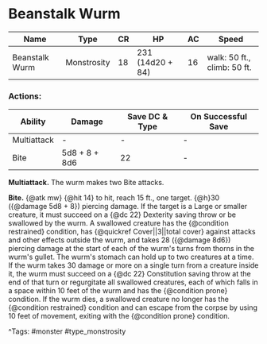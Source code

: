 # Beanstalk Wurm

| Name | Type | CR | HP | AC | Speed |
|------|------|----|----|----|-------|
| Beanstalk Wurm | Monstrosity | 18 | 231 (14d20 + 84) | 16 | walk: 50 ft., climb: 50 ft. |

### Actions:

| Ability | Damage | Save DC & Type | On Successful Save |
|---------|--------|----------------|--------------------|
| Multiattack | - | - | - |
| Bite | 5d8 + 8 + 8d6 | 22 | - |


**Multiattack.** The wurm makes two Bite attacks.

**Bite.** {@atk mw} {@hit 14} to hit, reach 15 ft., one target. {@h}30 ({@damage 5d8 + 8}) piercing damage. If the target is a Large or smaller creature, it must succeed on a {@dc 22} Dexterity saving throw or be swallowed by the wurm. A swallowed creature has the {@condition restrained} condition, has {@quickref Cover||3||total cover} against attacks and other effects outside the wurm, and takes 28 ({@damage 8d6}) piercing damage at the start of each of the wurm's turns from thorns in the wurm's gullet. The wurm's stomach can hold up to two creatures at a time. If the wurm takes 30 damage or more on a single turn from a creature inside it, the wurm must succeed on a {@dc 22} Constitution saving throw at the end of that turn or regurgitate all swallowed creatures, each of which falls in a space within 10 feet of the wurm and has the {@condition prone} condition. If the wurm dies, a swallowed creature no longer has the {@condition restrained} condition and can escape from the corpse by using 10 feet of movement, exiting with the {@condition prone} condition.

^Tags: #monster #type_monstrosity